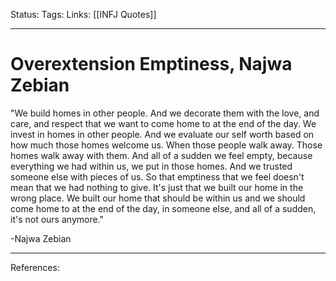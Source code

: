 Status:
Tags:
Links: [[INFJ Quotes]]
___
# Overextension Emptiness, Najwa Zebian
"We build homes in other people. And we decorate them with the love, and care, and respect that we want to come home to at the end of the day. We invest in homes in other people. And we evaluate our self worth based on how much those homes welcome us. When those people walk away. Those homes walk away with them. And all of a sudden we feel empty, because everything we had within us, we put in those homes. And we trusted someone else with pieces of us. So that emptiness that we feel doesn't mean that we had nothing to give. It's just that we built our home in the wrong place. We built our home that should be within us and we should come home to at the end of the day, in someone else, and all of a sudden, it's not ours anymore."

\-Najwa Zebian
___
References: